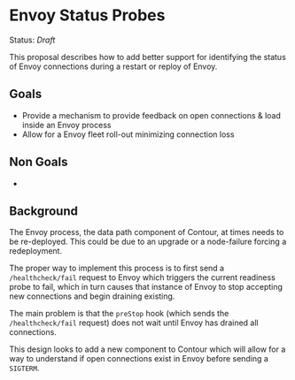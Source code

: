 # Envoy Status Probes

Status: _Draft_

This proposal describes how to add better support for identifying the status of Envoy connections during a restart or reploy of Envoy.

## Goals

- Provide a mechanism to provide feedback on open connections & load inside an Envoy process
- Allow for a Envoy fleet roll-out minimizing connection loss

## Non Goals

- 

## Background

The Envoy process, the data path component of Contour, at times needs to be re-deployed.
This could be due to an upgrade or a node-failure forcing a redeployment.

The proper way to implement this process is to first send a `/healthcheck/fail` request to Envoy which triggers the current readiness probe
to fail, which in turn causes that instance of Envoy to stop accepting new connections and begin draining existing.

The main problem is that the `preStop` hook (which sends the `/healthcheck/fail` request) does not wait until Envoy has drained all connections.

This design looks to add a new component to Contour which will allow for a way to understand if open connections exist in Envoy before sending a `SIGTERM`.
